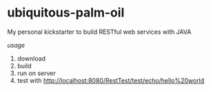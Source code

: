 # ubiquitous-palm-oil
My personal kickstarter to build RESTful web services with JAVA

_usage_

1.  download
2.  build
3.	run on server
4. test with <http://localhost:8080/RestTest/test/echo/hello%20world>  
